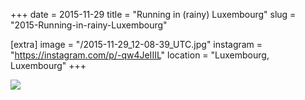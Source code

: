 +++
date = 2015-11-29
title = "Running in (rainy) Luxembourg"
slug = "2015-Running-in-rainy-Luxembourg"

[extra]
image = "/2015-11-29_12-08-39_UTC.jpg"
instagram = "https://instagram.com/p/-qw4JeIIIL"
location = "Luxembourg, Luxembourg"
+++

<img src="/2015-11-29_12-08-39_UTC.jpg" />
